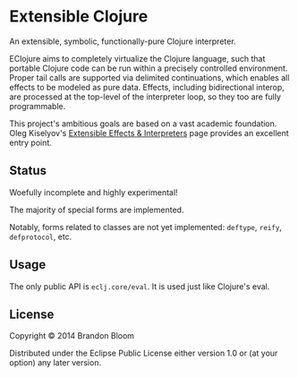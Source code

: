 # Extensible Clojure

An extensible, symbolic, functionally-pure Clojure interpreter.

EClojure aims to completely virtualize the Clojure language, such that
portable Clojure code can be run within a precisely controlled environment.
Proper tail calls are supported via delimited continuations, which enables all
effects to be modeled as pure data. Effects, including bidirectional interop,
are processed at the top-level of the interpreter loop, so they too are fully
programmable.

This project's ambitious goals are based on a vast academic foundation.  Oleg
Kiselyov's [Extensible Effects & Interpreters][1] page provides an excellent
entry point.


## Status

Woefully incomplete and highly experimental!

The majority of special forms are implemented.

Notably, forms related to classes are not yet implemented:
`deftype`, `reify`, `defprotocol`, etc.


## Usage

The only public API is `eclj.core/eval`. It is used just like Clojure's eval.


## License

Copyright © 2014 Brandon Bloom

Distributed under the Eclipse Public License either version 1.0 or (at
your option) any later version.


[1]: http://okmij.org/ftp/Haskell/extensible/

